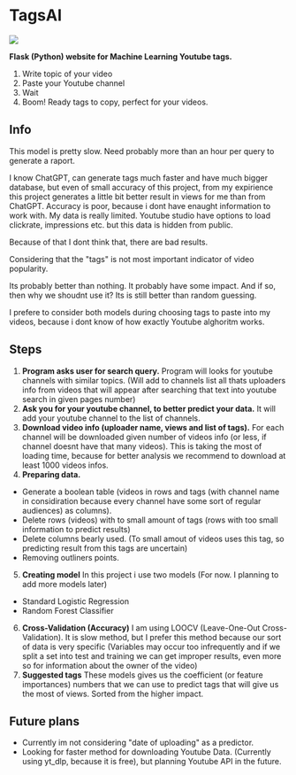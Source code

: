 # TagsAI

![](https://github.com/Mestuq/AI_YT_test/blob/main/www/static/logo.png)

**Flask (Python) website for Machine Learning Youtube tags.**

1. Write topic of your video
2. Paste your Youtube channel
3. Wait
4. Boom! Ready tags to copy, perfect for your videos.

## Info

This model is pretty slow. Need probably more than an hour per query to generate a raport.

I know ChatGPT, can generate tags much faster and have much bigger database, but even of small accuracy of this project, from my expirience this project generates a little bit better result in views for me than from ChatGPT.
Accuracy is poor, because i dont have enaught information to work with. My data is really limited. Youtube studio have options to load clickrate, impressions etc. but this data is hidden from public.

Because of that I dont think that, there are bad results.

Considering that the "tags" is not most important indicator of video popularity.

Its probably better than nothing. It probably have some impact. And if so, then why we shoudnt use it? Its is still better than random guessing.

I prefere to consider both models during choosing tags to paste into my videos, because i dont know of how exactly Youtube alghoritm works.

## Steps

1. **Program asks user for search query.**
   Program will looks for youtube channels with similar topics. (Will add to channels list all thats uploaders info from videos that will appear after searching that text into youtube search in given pages number)
2. **Ask you for your youtube channel, to better predict your data.**
   It will add your youtube channel to the list of channels.
3. **Download video info (uploader name, views and list of tags).**
   For each channel will be downloaded given number of videos info (or less, if channel doesnt have that many videos).
   This is taking the most of loading time, because for better analysis we recommend to download at least 1000 videos infos.
4. **Preparing data.**

- Generate a boolean table (videos in rows and tags (with channel name in considiration because every channel have some sort of regular audiences) as columns).
- Delete rows (videos) with to small amount of tags (rows with too small information to predict results)
- Delete columns bearly used. (To small amout of videos uses this tag, so predicting result from this tags are uncertain)
- Removing outliners points.

5. **Creating model**
   In this project i use two models (For now. I planning to add more models later)

- Standard Logistic Regression
- Random Forest Classifier

6. **Cross-Validation (Accuracy)**
   I am using LOOCV (Leave-One-Out Cross-Validation). It is slow method, but I prefer this method because our sort of data is very specific (Variables may occur too infrequently and if we split a set into test and training we can get improper results, even more so
   for information about the owner of the video)
7. **Suggested tags**
   These models gives us the coefficient (or feature importances) numbers that we can use to predict tags that will give us the most of views. Sorted from the higher impact.

## Future plans

- Currently im not considering "date of uploading" as a predictor.
- Looking for faster method for downloading Youtube Data. (Currently using yt_dlp, because it is free), but planning Youtube API in the future.
